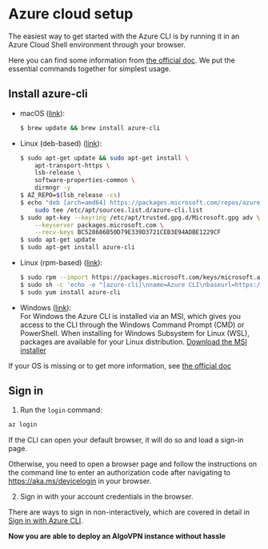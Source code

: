 # Azure cloud setup

The easiest way to get started with the Azure CLI is by running it in an Azure Cloud Shell environment through your browser.  

Here you can find some information from [the official doc](https://docs.microsoft.com/en-us/cli/azure/get-started-with-azure-cli?view=azure-cli-latest). We put the essential commands together for simplest usage.

## Install azure-cli

- macOS ([link](https://docs.microsoft.com/en-us/cli/azure/install-azure-cli-macos?view=azure-cli-latest)):
  ```bash
  $ brew update && brew install azure-cli
  ```

- Linux (deb-based) ([link](https://docs.microsoft.com/en-us/cli/azure/install-azure-cli-apt?view=azure-cli-latest)):
  ```bash
  $ sudo apt-get update && sudo apt-get install \
      apt-transport-https \
      lsb-release \
      software-properties-common \
      dirmngr -y
  $ AZ_REPO=$(lsb_release -cs)
  $ echo "deb [arch=amd64] https://packages.microsoft.com/repos/azure-cli/ $AZ_REPO main" | \
      sudo tee /etc/apt/sources.list.d/azure-cli.list
  $ sudo apt-key --keyring /etc/apt/trusted.gpg.d/Microsoft.gpg adv \
      --keyserver packages.microsoft.com \
      --recv-keys BC528686B50D79E339D3721CEB3E94ADBE1229CF
  $ sudo apt-get update
  $ sudo apt-get install azure-cli
  ```

- Linux (rpm-based) ([link](https://docs.microsoft.com/en-us/cli/azure/install-azure-cli-yum?view=azure-cli-latest)):
  ```bash
  $ sudo rpm --import https://packages.microsoft.com/keys/microsoft.asc
  $ sudo sh -c 'echo -e "[azure-cli]\nname=Azure CLI\nbaseurl=https://packages.microsoft.com/yumrepos/azure-cli\nenabled=1\ngpgcheck=1\ngpgkey=https://packages.microsoft.com/keys/microsoft.asc" > /etc/yum.repos.d/azure-cli.repo'
  $ sudo yum install azure-cli
  ```

- Windows ([link](https://docs.microsoft.com/en-us/cli/azure/install-azure-cli-windows?view=azure-cli-latest)):  
  For Windows the Azure CLI is installed via an MSI, which gives you access to the CLI through the Windows Command Prompt (CMD) or PowerShell. When installing for Windows Subsystem for Linux (WSL), packages are available for your Linux distribution. [Download the MSI installer](https://aka.ms/installazurecliwindows)

If your OS is missing or to get more information, see [the official doc](https://docs.microsoft.com/en-us/cli/azure/install-azure-cli?view=azure-cli-latest)


## Sign in

1. Run the `login` command:
```bash
az login
```  

  If the CLI can open your default browser, it will do so and load a sign-in page.

  Otherwise, you need to open a browser page and follow the instructions on the command line to enter an authorization code after navigating to https://aka.ms/devicelogin in your browser.

2. Sign in with your account credentials in the browser.

There are ways to sign in non-interactively, which are covered in detail in [Sign in with Azure CLI](https://docs.microsoft.com/en-us/cli/azure/authenticate-azure-cli?view=azure-cli-latest).


**Now you are able to deploy an AlgoVPN instance without hassle**
